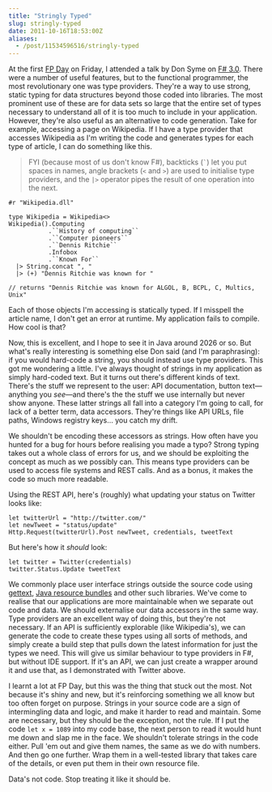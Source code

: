 ```yaml
---
title: "Stringly Typed"
slug: stringly-typed
date: 2011-10-16T18:53:00Z
aliases:
  - /post/11534596516/stringly-typed
---
```


At the first [FP Day](http://www.fpday.net/) on Friday, I attended a
talk by Don Syme on [F\#
3.0](http://research.microsoft.com/en-us/um/cambridge/projects/fsharp/).
There were a number of useful features, but to the functional
programmer, the most revolutionary one was type providers. They're a way
to use strong, static typing for data structures beyond those coded into
libraries. The most prominent use of these are for data sets so large
that the entire set of types necessary to understand all of it is too
much to include in your application. However, they're also useful as an
alternative to code generation. Take for example, accessing a page on
Wikipedia. If I have a type provider that accesses Wikipedia as I'm
writing the code and generates types for each type of article, I can do
something like this.

> FYI (because most of us don't know F\#), backticks (`` ` ``) let you
> put spaces in names, angle brackets (`<` and `>`) are used to
> initialise type providers, and the `|>` operator pipes the result of
> one operation into the next.

    #r "Wikipedia.dll"

    type Wikipedia = Wikipedia<>
    Wikipedia().Computing
               .``History of computing``
               .``Computer pioneers``
               .``Dennis Ritchie``
               .Infobox
               .``Known For``
      |> String.concat ", "
      |> (+) "Dennis Ritchie was known for "

    // returns "Dennis Ritchie was known for ALGOL, B, BCPL, C, Multics, Unix"

<!--more-->

Each of those objects I'm accessing is statically typed. If I misspell
the article name, I don't get an error at runtime. My application fails
to compile. How cool is that?

Now, this is excellent, and I hope to see it in Java around 2026 or so.
But what's really interesting is something else Don said (and I'm
paraphrasing): if you would hard-code a string, you should instead use
type providers. This got me wondering a little. I've always thought of
strings in my application as simply hard-coded text. But it turns out
there's different kinds of text. There's the stuff we represent to the
user: API documentation, button text—anything you *see*—and there's the
the stuff we use internally but never show anyone. These latter strings
all fall into a category I'm going to call, for lack of a better term,
data accessors. They're things like API URLs, file paths, Windows
registry keys… you catch my drift.

We shouldn't be encoding these accessors as strings. How often have you
hunted for a bug for hours before realising you made a typo? Strong
typing takes out a whole class of errors for us, and we should be
exploiting the concept as much as we possibly can. This means type
providers can be used to access file systems and REST calls. And as a
bonus, it makes the code so much more readable.

Using the REST API, here's (roughly) what updating your status on
Twitter looks like:

    let twitterUrl = "http://twitter.com/"
    let newTweet = "status/update"
    Http.Request(twitterUrl).Post newTweet, credentials, tweetText

But here's how it *should* look:

    let twitter = Twitter(credentials)
    twitter.Status.Update tweetText

We commonly place user interface strings outside the source code using
[gettext](http://www.gnu.org/s/gettext/), [Java resource
bundles](http://download.oracle.com/javase/tutorial/i18n/resbundle/index.html)
and other such libraries. We've come to realise that our applications
are more maintainable when we separate out code and data. We should
externalise our data accessors in the same way. Type providers are an
excellent way of doing this, but they're not necessary. If an API is
sufficiently explorable (like Wikipedia's), we can generate the code to
create these types using all sorts of methods, and simply create a build
step that pulls down the latest information for just the types we need.
This will give us similar behaviour to type providers in F\#, but
without IDE support. If it's an API, we can just create a wrapper around
it and use that, as I demonstrated with Twitter above.

I learnt a lot at FP Day, but this was the thing that stuck out the
most. Not because it's shiny and new, but it's reinforcing something we
all know but too often forget on purpose. Strings in your source code
are a sign of intermingling data and logic, and make it harder to read
and maintain. Some are necessary, but they should be the exception, not
the rule. If I put the code `let x = 1089` into my code base, the next
person to read it would hunt me down and slap me in the face. We
shouldn't tolerate strings in the code either. Pull 'em out and give
them names, the same as we do with numbers. And then go one further.
Wrap them in a well-tested library that takes care of the details, or
even put them in their own resource file.

Data's not code. Stop treating it like it should be.
